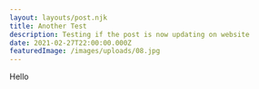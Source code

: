 ```yaml
---
layout: layouts/post.njk
title: Another Test
description: Testing if the post is now updating on website
date: 2021-02-27T22:00:00.000Z
featuredImage: /images/uploads/08.jpg
---
```

Hello